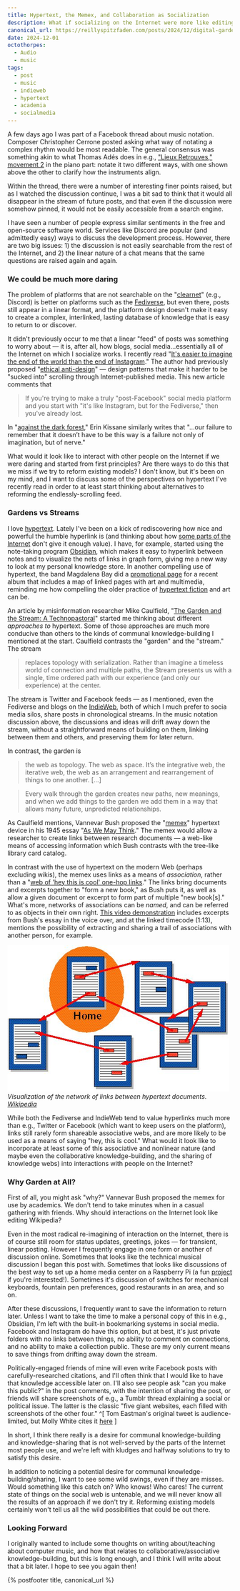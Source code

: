```yaml
---
title: Hypertext, the Memex, and Collaboration as Socialization
description: What if socializing on the Internet were more like editing Wikipedia? Read on to know why I'm thinking about this!
canonical_url: https://reillyspitzfaden.com/posts/2024/12/digital-gardens-music-collaboration-socialization
date: 2024-12-01
octothorpes:
  - Audio
  - music
tags:
  - post
  - music
  - indieweb
  - hypertext
  - academia
  - socialmedia
---
```


A few days ago I was part of a Facebook thread about music notation. Composer Christopher Cerrone posted asking what way of notating a complex rhythm would be most readable. The general consensus was something akin to what Thomas Adés does in e.g., ["Lieux Retrouves," movement 2](https://www.youtube.com/watch?v=5DOoCEF1c2Q&t=300s) in the piano part: notate it two different ways, with one shown above the other to clarify how the instruments align.

Within the thread, there were a number of interesting finer points raised, but as I watched the discussion continue, I was a bit sad to think that it would all disappear in the stream of future posts, and that even if the discussion were somehow pinned, it would not be easily accessible from a search engine.

I have seen a number of people express similar sentiments in the free and open-source software world. Services like Discord are popular (and admittedly easy) ways to discuss the development process. However, there are two big issues: 1) the discussion is not easily searchable from the rest of the Internet, and 2) the linear nature of a chat means that the same questions are raised again and again. 
### We could be much more daring

The problem of platforms that are not searchable on the "[clearnet](https://en.wikipedia.org/wiki/Clearnet_(networking))" (e.g., Discord) is better on platforms such as the [Fediverse](https://en.wikipedia.org/wiki/Fediverse), but even there, posts still appear in a linear format, and the platform design doesn't make it easy to create a complex, interlinked, lasting database of knowledge that is easy to return to or discover.

It didn't previously occur to me that a linear "feed" of posts was something to worry about — it is, after all, how blogs, social media…essentially all of the Internet on which I socialize works. I recently read "[It's easier to imagine the end of the world than the end of Instagram](https://www.njms.ca/posts/2024-10-08.html)." The author had previously proposed "[ethical anti-design](https://www.njms.ca/posts/ethical-anti-design.html)" — design patterns that make it harder to be "sucked into" scrolling through Internet-published media. This new article comments that 

>If you're trying to make a truly "post-Facebook" social media platform and you start with "it's like Instagram, but for the Fediverse," then you've already lost.

In "[against the dark forest](https://www.wrecka.ge/against-the-dark-forest/)," Erin Kissane similarly writes that "…our failure to remember that it doesn’t have to be this way is a failure not only of imagination, but of nerve."

What would it look like to interact with other people on the Internet if we were daring and started from first principles? Are there ways to do this that we miss if we try to reform existing models? I don't know, but it's been on my mind, and I want to discuss some of the perspectives on hypertext I've recently read in order to at least start thinking about alternatives to reforming the endlessly-scrolling feed.
### Gardens vs Streams
I love [hypertext](https://en.wikipedia.org/wiki/Hypertext). Lately I've been on a kick of rediscovering how nice and powerful the humble hyperlink is (and thinking about how [some parts of the Internet](https://archive.ph/1CWQN) don't give it enough value). I have, for example, started using the note-taking program [Obsidian](https://obsidian.md/), which makes it easy to hyperlink between notes and to visualize the nets of links in graph form, giving me a new way to look at my personal knowledge store. In another compelling use of hypertext, the band Magdalena Bay did a [promotional page](https://imaginaldisk.world/map) for a recent album that includes a map of linked pages with art and multimedia, reminding me how compelling the older practice of [hypertext fiction](https://en.wikipedia.org/wiki/Hypertext_fiction) and art can be. 

An article by misinformation researcher Mike Caulfield, "[The Garden and the Stream: A Technopastoral](https://hapgood.us/2015/10/17/the-garden-and-the-stream-a-technopastoral/)" started me thinking about different *approaches to* hypertext. Some of those approaches are much more conducive than others to the kinds of communal knowledge-building I mentioned at the start. Caulfield contrasts the "garden" and the "stream." The stream

> replaces topology with serialization. Rather than imagine a timeless world of connection and multiple paths, the Stream presents us with a single, time ordered path with our experience (and only our experience) at the center.

The stream is Twitter and Facebook feeds — as I mentioned, even the Fediverse and blogs on the [IndieWeb](https://en.wikipedia.org/wiki/IndieWeb), both of which I much prefer to socia media silos, share posts in chronological streams. In the music notation discussion above, the discussions and ideas will drift away down the stream, without a straightforward means of building on them, linking between them and others, and preserving them for later return.

In contrast, the garden is

> the web as topology. The web as space. It’s the integrative web, the iterative web, the web as an arrangement and rearrangement of things to one another. […]

> Every walk through the garden creates new paths, new meanings, and when we add things to the garden we add them in a way that allows many future, unpredicted relationships.

As Caulfield mentions, Vannevar Bush proposed the "[memex](https://en.wikipedia.org/wiki/Memex)" hypertext device in his 1945 essay "[As We May Think](https://en.wikipedia.org/wiki/As_We_May_Think)." The memex would allow a researcher to create links between research documents — a web-like means of accessing information which Bush contrasts with the tree-like library card catalog.

In contrast with the use of hypertext on the modern Web (perhaps excluding wikis), the memex uses links as a means of *association*, rather than a "[web of 'hey this is cool' one-hop links](https://hapgood.us/2015/10/17/the-garden-and-the-stream-a-technopastoral/)." The links  bring documents and excerpts together to "form a new book," as Bush puts it, as well as allow a given document or excerpt to form part of multiple "new book[s]." What's more, networks of associations can be *named*, and can be referred to as objects in their own right. [This video demonstration](https://www.youtube.com/watch?v=c539cK58ees&t=73s) includes excerpts from Bush's essay in the voice over, and at the linked timecode (1:13), mentions the possibility of extracting and sharing a trail of associations with another person, for example.

![Image of documents with arrows between them to represent hyperlinks](/media/blog/2024/12/Sistema_hipertextual.jpg)
*Visualization of the network of links between hypertext documents. [Wikipedia](https://commons.wikimedia.org/wiki/File:Sistema_hipertextual.jpg)*

While both the Fediverse and IndieWeb tend to value hyperlinks much more than e.g., Twitter or Facebook (which want to keep users on the platform), links still rarely form shareable associative webs, and are more likely to be used as a means of saying "hey, this is cool." What would it look like to incorporate at least some of this associative and nonlinear nature (and maybe even the collaborative knowledge-building, and the sharing of knowledge webs) into interactions with people on the Internet?

### Why Garden at All?
First of all, you might ask "why?" Vannevar Bush proposed the memex for use by academics. We don't tend to take minutes when in a casual gathering with friends. Why should interactions on the Internet look like editing Wikipedia?

Even in the most radical re-imagining of interaction on the Internet, there is of course still room for status updates, greetings, jokes — for transient, linear posting. However I frequently engage in one form or another of discussion online. Sometimes that looks like the technical musical discussion I began this post with. Sometimes that looks like discussions of the best way to set up a home media center on a Raspberry Pi (a fun [project](https://some-natalie.dev/blog/kodi-setup/) if you're interested!). Sometimes it's discussion of switches for mechanical keyboards, fountain pen preferences, good restaurants in an area, and so on. 

After these discussions, I frequently want to save the information to return later. Unless I want to take the time to make a personal copy of this in e.g., Obsidian, I'm left with the built-in bookmarking systems in social media. Facebook and Instagram do have this option, but at best, it's just private folders with no links between things, no ability to comment on connections, and no ability to make a collection public. These are my only current means to save things from drifting away down the stream.

Politically-engaged friends of mine will even write Facebook posts with carefully-researched citations, and I'll often think that I would like to have that knowledge accessible later on. I'll also see people ask "can you make this public?" in the post comments, with the intention of sharing the post, or friends will share screenshots of e.g., a Tumblr thread explaining a social or political issue. The latter is the classic "five giant websites, each filled with screenshots of the other four." ^[ Tom Eastman's original tweet is audience-limited, but Molly White cites it [here](https://www.citationneeded.news/we-can-have-a-different-web/#reference-anchor-1) ] 

In short, I think there really is a desire for communal knowledge-building and knowledge-sharing that is not well-served by the parts of the Internet most people use, and we're left with kludges and halfway solutions to try to satisfy this desire.

In addition to noticing a potential desire for communal knowledge-building/sharing, I want to see some wild swings, even if they are misses. Would something like this catch on? Who knows! Who cares! The current state of things on the social web is untenable, and we will never know all the results of an approach if we don't try it. Reforming existing models certainly won't tell us all the wild possibilities that could be out there.

### Looking Forward
I originally wanted to include some thoughts on writing about/teaching about computer music, and how that relates to collaborative/associative knowledge-building, but this is long enough, and I think I will write about that a bit later. I hope to see you again then!

{% postfooter title, canonical_url %}
